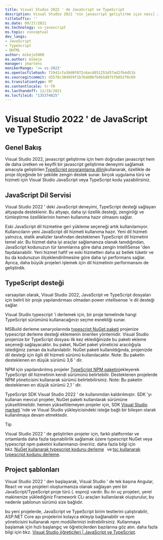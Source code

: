 ```yaml
---
title: Visual Studio 2022 ' de JavaScript ve TypeScript
description: Visual Studio 2022 'nin javascript geliştirme için nasıl zengin destek sağladığını, hem doğrudan javascript 'i hem de TypeScript programlama dilini kullanarak nasıl kullandığını öğrenin.
titleSuffix: ''
ms.date: 09/27/2021
ms.technology: vs-javascript
ms.topic: conceptual
dev_langs:
- JavaScript
- TypeScript
- DHTML
author: mikejo5000
ms.author: mikejo
manager: jmartens
monikerRange: '>= vs-2022'
ms.openlocfilehash: 71942cfa38d0f072c6acd851253d57ad2fb4d51b
ms.sourcegitcommit: d3578c384959f1b76dd06fb4b5d075fb052f8c69
ms.translationtype: MT
ms.contentlocale: tr-TR
ms.lasthandoff: 12/18/2021
ms.locfileid: "135374825"
---
```

# <a name="javascript-and-typescript-in-visual-studio-2022"></a>Visual Studio 2022 ' de JavaScript ve TypeScript

## <a name="overview"></a>Genel Bakış

Visual Studio 2022, javascript geliştirme için hem doğrudan javascript hem de daha üretken ve keyifli bir javascript geliştirme deneyimi sağlamak amacıyla geliştirilen [TypeScript programlama dilini](http://www.typescriptlang.org/)kullanarak, özellikle de proje ölçeğinde bir şekilde zengin destek sunar. birçok uygulama türü ve hizmeti için Visual Studio JavaScript veya TypeScript kodu yazabilirsiniz. 

## <a name="javascript-language-service"></a>JavaScript Dil Servisi 

Visual Studio 2022 ' deki JavaScript deneyimi, TypeScript desteği sağlayan altyapıda desteklenir. Bu altyapı, daha iyi özellik desteği, zenginliği ve tümleştirme özelliklerinin hemen kullanıma hazır olmasını sağlar. 

Eski JavaScript dil hizmetine geri yükleme seçeneği artık kullanılamıyor. Kullanıcıların yeni JavaScript dil hizmeti kullanıma hazır. Yeni dil hizmeti yalnızca, statik analizler tarafından desteklenen TypeScript dil hizmetini temel alır. Bu hizmet daha iyi araçlar sağlamanıza olanak tanıdığından, JavaScript kodunuzun tür tanımlarına göre daha zengin IntelliSense 'den faydalanabilir. Yeni hizmet hafif ve eski hizmetten daha az bellek tüketir ve bu da kodunuzun ölçeklendirilmesine göre daha iyi performans sağlar. Ayrıca, daha büyük projeleri işlemek için dil hizmetinin performansını de geliştirdik. 

## <a name="typescript-support"></a>TypeScript desteği 

varsayılan olarak, Visual Studio 2022, JavaScript ve TypeScript dosyaları için belirli bir proje yapılandırması olmadan power ıntellisense 'e dil desteği sağlar.  

Visual Studio typescript 'i derlemek için, bir proje temelinde hangi TypeScript sürümünü kullanacağınızı seçme esnekliği sunar. 

MSBuild derleme senaryolarında [typescript NuGet paketi](https://www.nuget.org/packages/Microsoft.TypeScript.MSBuild) projenize typescript derleme desteği eklemenin önerilen yöntemidir. Visual Studio projenize bir TypeScript dosyası ilk kez eklediğinizde bu paketi ekleme seçeneği sağlayacaktır. bu paket, NuGet paket yöneticisi aracılığıyla istediğiniz zaman da kullanılabilir. NuGet paketi kullanıldığında, projenizde dil desteği için ilgili dil hizmeti sürümü kullanılacaktır. Note: Bu paketin desteklenen en düşük sürümü 3,6 ' dir. 

NPM için yapılandırılmış projeler [TypeScript NPM paketini](https://www.npmjs.com/package/typescript)ekleyerek TypeScript dil hizmetinin kendi sürümünü belirtebilir. Desteklenen projelerde NPM yöneticisini kullanarak sürümü belirtebilirsiniz. Note: Bu paketin desteklenen en düşük sürümü 2,1 ' dir.

TypeScript SDK Visual Studio 2022 ' de kullanımdan kaldırılmıştır. SDK 'yı kullanan mevcut projeler, NuGet paketi kullanılarak sürümüne yükseltilmelidir. hemen yükseltilemeyen projeler için, SDK [Visual Studio marketi](https://marketplace.visualstudio.com/items?itemName=TypeScriptTeam.typescript-442) 'nde ve Visual Studio yükleyicisindeki isteğe bağlı bir bileşen olarak kullanılmaya devam etmektedir. 

> [!TIP] 
> Visual Studio 2022 ' de geliştirilen projeler için, farklı platformlar ve ortamlarda daha fazla taşınabilirlik sağlamak üzere typescript NuGet veya typescript npm paketini kullanmanızı öneririz. daha fazla bilgi için bkz. [NuGet kullanarak typescript kodunu derleme](../javascript/compile-typescript-code-nuget.md)   ve [tsc kullanarak typescript kodunu derleme](../javascript/compile-typescript-code-npm.md). 

## <a name="project-templates"></a>Project şablonları 

Visual Studio 2022 ' den başlayarak, Visual Studio ' de tek başına Angular, React ve vue projeleri oluşturmanıza olanak sağlayan yeni bir JavaScript/TypeScript proje türü (. esproj) vardır. Bu ön uç projeleri, yerel makinenize yüklediğiniz Framework CLı araçları kullanılarak oluşturulur, bu nedenle şablonun sürümü size bağlıdır.  

bu yeni projelerde, JavaScript ve TypeScript birim testlerini çalıştırabilir, ASP.NET Core apı projelerini kolayca ekleyip bağlanabilir ve npm yöneticisini kullanarak npm modüllerinizi indirebilirsiniz. Kullanmaya başlamak için hızlı başlangıç ve öğreticilerden bazılarına göz atın. daha fazla bilgi için bkz. [Visual Studio öğreticileri | JavaScript ve TypeScript](/visualstudio/javascript).